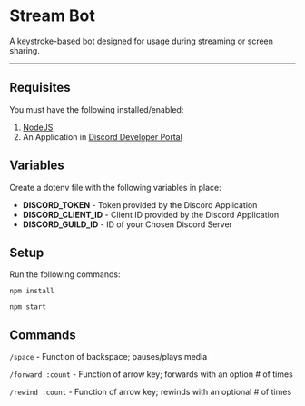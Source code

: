 # Stream Bot

A keystroke-based bot designed for usage during streaming or screen sharing. 

----

## Requisites 

You must have the following installed/enabled: 

1. [NodeJS](https://nodejs.org/en)
2. An Application in [Discord Developer Portal](https://discord.com/developers) 

## Variables

Create a dotenv file with the following variables in place: 

* **DISCORD_TOKEN** - Token provided by the Discord Application
* **DISCORD_CLIENT_ID** - Client ID provided by the Discord Application
* **DISCORD_GUILD_ID** - ID of your Chosen Discord Server


## Setup

Run the following commands:

`npm install`

`npm start`

## Commands

`/space` - Function of backspace; pauses/plays media

`/forward :count` - Function of arrow key; forwards with an option # of times

`/rewind :count` - Function of arrow key; rewinds with an optional # of times